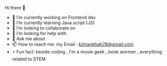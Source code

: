 Hi there 👋

- 🔭 I’m currently working on Frontend dev
- 🌱 I’m currently learning Java script (JS) 
- 👯 I’m looking to collaborate on                      
- 🤔 I’m looking for help with 
- 💬 Ask me about
- 📫 How to reach me:  my Email : kzhiankhah78@gmail.com
- ⚡ Fun fact: beside coding , I'm a movie geek , book wormer , everything related to STEM
